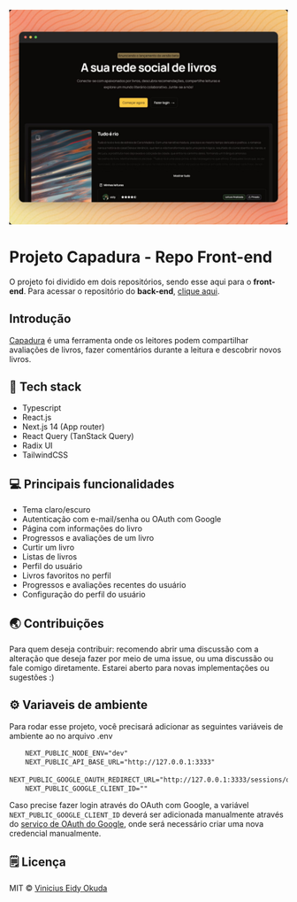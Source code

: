 ![Screenshot](/public/capadura-homepage.jpg)

# Projeto Capadura - Repo Front-end

O projeto foi dividido em dois repositórios, sendo esse aqui para o **front-end**. Para acessar o repositório do **back-end**, [clique aqui](https://github.com/eidynho/capadura-api).

## Introdução

[Capadura](http://capadura.io) é uma ferramenta onde os leitores podem compartilhar avaliações de livros, fazer comentários durante a leitura e descobrir novos livros.

## 🤖 Tech stack

- Typescript
- React.js
- Next.js 14 (App router)
- React Query (TanStack Query)
- Radix UI
- TailwindCSS

## 💻 Principais funcionalidades

- Tema claro/escuro
- Autenticação com e-mail/senha ou OAuth com Google
- Página com informações do livro
- Progressos e avaliações de um livro
- Curtir um livro
- Listas de livros
- Perfil do usuário
- Livros favoritos no perfil
- Progressos e avaliações recentes do usuário
- Configuração do perfil do usuário

## 🌏 Contribuições

Para quem deseja contribuir: recomendo abrir uma discussão com a alteração que deseja fazer por meio de uma issue, ou uma discussão ou fale comigo diretamente. Estarei aberto para novas implementações ou sugestões :)

## ⚙️ Variaveis de ambiente

Para rodar esse projeto, você precisará adicionar as seguintes variáveis de ambiente ao no arquivo .env

```
    NEXT_PUBLIC_NODE_ENV="dev"
    NEXT_PUBLIC_API_BASE_URL="http://127.0.0.1:3333"
    NEXT_PUBLIC_GOOGLE_OAUTH_REDIRECT_URL="http://127.0.0.1:3333/sessions/oauth/google"
    NEXT_PUBLIC_GOOGLE_CLIENT_ID=""
```

Caso precise fazer login através do OAuth com Google, a variável `NEXT_PUBLIC_GOOGLE_CLIENT_ID` deverá ser adicionada manualmente através do [serviço de OAuth do Google](https://console.cloud.google.com), onde será necessário criar uma nova credencial manualmente.

## 🗒️ Licença

MIT © [Vinicius Eidy Okuda](https://github.com/eidynho)
